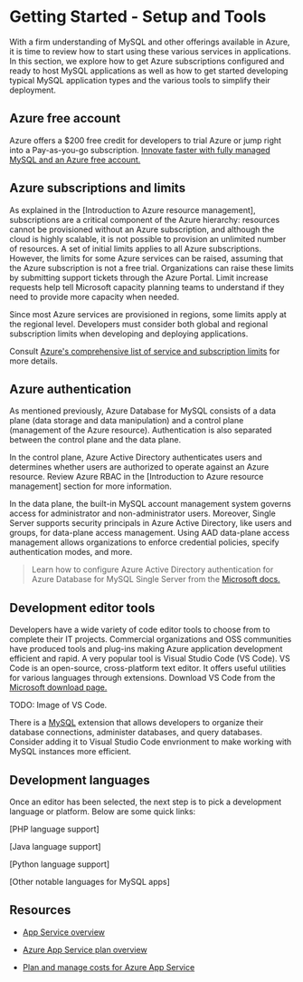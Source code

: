 # Getting Started - Setup and Tools

With a firm understanding of MySQL and other offerings available in Azure, it is time to review how to start using these various services in applications. In this section, we explore how to get Azure subscriptions configured and ready to host MySQL applications as well as how to get started developing typical MySQL application types and the various tools to simplify their deployment.

## Azure free account

Azure offers a $200 free credit for developers to trial Azure or jump right into a Pay-as-you-go subscription.  [Innovate faster with fully managed MySQL and an Azure free account.](https://docs.microsoft.com/azure/mysql/flexible-server/how-to-deploy-on-azure-free-account/)

## Azure subscriptions and limits

As explained in the [Introduction to Azure resource management], subscriptions are a critical component of the Azure hierarchy: resources cannot be provisioned without an Azure subscription, and although the cloud is highly scalable, it is not possible to provision an unlimited number of resources. A set of initial limits applies to all Azure subscriptions. However, the limits for some Azure services can be raised, assuming that the Azure subscription is not a free trial. Organizations can raise these limits by submitting support tickets through the Azure Portal. Limit increase requests help tell Microsoft capacity planning teams to understand if they need to provide more capacity when needed.

Since most Azure services are provisioned in regions, some limits apply at the regional level. Developers must consider both global and regional subscription limits when developing and deploying applications.

Consult [Azure's comprehensive list of service and subscription limits](https://docs.microsoft.com/azure/azure-resource-manager/management/azure-subscription-service-limits) for more details.

## Azure authentication

As mentioned previously, Azure Database for MySQL consists of a data plane (data storage and data manipulation) and a control plane (management of the Azure resource). Authentication is also separated between the control plane and the data plane.

In the control plane, Azure Active Directory authenticates users and determines whether users are authorized to operate against an Azure resource. Review Azure RBAC in the [Introduction to Azure resource management] section for more information.

In the data plane, the built-in MySQL account management system governs access for administrator and non-administrator users. Moreover, Single Server supports security principals in Azure Active Directory, like users and groups, for data-plane access management. Using AAD data-plane access management allows organizations to enforce credential policies, specify authentication modes, and more.

> Learn how to configure Azure Active Directory authentication for Azure Database for MySQL Single Server from the [Microsoft docs.](https://docs.microsoft.com/azure/mysql/concepts-azure-ad-authentication)

## Development editor tools

Developers have a wide variety of code editor tools to choose from to complete their IT projects. Commercial organizations and OSS communities have produced tools and plug-ins making Azure application development efficient and rapid. A very popular tool is Visual Studio Code (VS Code). VS Code is an open-source, cross-platform text editor. It offers useful utilities for various languages through extensions. Download VS Code from the [Microsoft download page.](https://code.visualstudio.com/download)

TODO: Image of VS Code.

There is a [MySQL](https://marketplace.visualstudio.com/items?itemName=formulahendry.vscode-mysql) extension that allows developers to organize their database connections, administer databases, and query databases. Consider adding it to Visual Studio Code envrionment to make working with MySQL instances more efficient.

## Development languages

Once an editor has been selected, the next step is to pick a development language or platform. Below are some quick links:

[PHP language support]

[Java language support]

[Python language support]

[Other notable languages for MySQL apps]

## Resources

- [App Service overview](https://docs.microsoft.com/azure/app-service/overview)

- [Azure App Service plan overview](https://docs.microsoft.com/azure/app-service/overview-hosting-plans)
  
- [Plan and manage costs for Azure App Service](https://docs.microsoft.com/azure/app-service/overview-manage-costs)